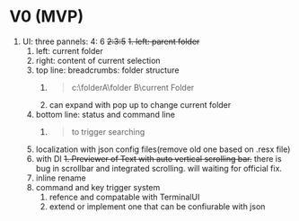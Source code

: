 # V0 (MVP)
1. UI: three pannels:  4: 6 ~~2:3:5~~
   ~~1. left: parent folder~~
   1. left: current folder
   1. right: content of current selection
   1. top line: breadcrumbs: folder structure
      1. >c:\folderA\folder B\current Folder
      1. can expand with pop up to change current folder
   1. bottom line: status and command line
      1. > to trigger searching
   1. localization with json config files(remove old one based on .resx file)
   1. with DI
   ~~1. Previewer of Text with auto vertical scrolling bar.~~ there is bug in scrollbar and integrated scrolling. will waiting for official fix.
   1. inline rename
   1. command and key trigger system
       1. refence and compatable with TerminalUI
       1. extend or implement one that can be confiurable with json